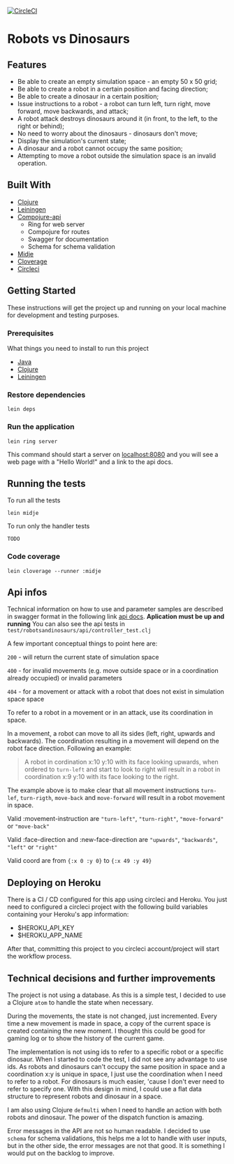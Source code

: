[![CircleCI](https://circleci.com/gh/WennderSantos/robotsanddinosaurs/tree/master.svg?style=svg)](https://circleci.com/gh/WennderSantos/robotsanddinosaurs/tree/master)

# Robots vs Dinosaurs

## Features

- Be able to create an empty simulation space - an empty 50 x 50 grid;
- Be able to create a robot in a certain position and facing direction;
- Be able to create a dinosaur in a certain position;
- Issue instructions to a robot - a robot can turn left, turn right, move forward, move backwards, and attack;
- A robot attack destroys dinosaurs around it (in front, to the left, to the right or behind);
- No need to worry about the dinosaurs - dinosaurs don't move;
- Display the simulation's current state;
- A dinosaur and a robot cannot occupy the same position;
- Attempting to move a robot outside the simulation space is an invalid operation.

## Built With

* [Clojure](https://clojure.org/)
* [Leiningen](https://leiningen.org/)
* [Compojure-api](https://github.com/metosin/compojure-api)
  * Ring for web server
  * Compojure for routes
  * Swagger for documentation
  * Schema for schema validation
* [Midje](https://github.com/marick/Midje)
* [Cloverage](https://github.com/cloverage/cloverage)
* [Circleci](https://circleci.com/)

## Getting Started

These instructions will get the project up and running on your local machine for development and testing purposes.

### Prerequisites

What things you need to install to run this project

* [Java](http://www.oracle.com/technetwork/pt/java/javase/downloads/jdk8-downloads-2133151.html)
* [Clojure](https://clojure.org/guides/getting_started)
* [Leiningen](https://leiningen.org/)

### Restore dependencies
```
lein deps
```

### Run the application

```
lein ring server
```
This command should start a server on [localhost:8080](http://localhost:8080) and you will see a web page with a "Hello World!" and a link to the api docs.

## Running the tests

To run all the tests
```
lein midje
```
To run only the handler tests
```
TODO
```
### Code coverage
```
lein cloverage --runner :midje
```

## Api infos

Technical information on how to use and parameter samples are described in swagger format in the following link [api docs](http://localhost:3000/api-docs/index.html). **Aplication must be up and running** You can also see the api tests in `test/robotsandinosaurs/api/controller_test.clj`

A few important conceptual things to point here are:

`200` - will return the current state of simulation space

`400` - for invalid movements (e.g. move outside space or in a coordination already occupied) or invalid parameters

`404` - for a movement or attack with a robot that does not exist in simulation space space

To refer to a robot in a movement or in an attack, use its coordination in space.

In a movement, a robot can move to all its sides (left, right, upwards and backwards). The coordination resulting in a movement will depend on the robot face direction. Following an example:

> A robot in cordination x:10 y:10 with its face looking upwards, when ordered to `turn-left` and start to look to right will result in a robot in coordination x:9 y:10 with its face looking to the right.

The example above is to make clear that all movement instructions `turn-lef`, `turn-rigth`, `move-back` and `move-forward` will result in a robot movement in space.

Valid :movement-instruction are `"turn-left"`, `"turn-right"`, `"move-forward"` or `"move-back"`

Valid :face-direction and :new-face-direction are `"upwards"`, `"backwards"`, `"left"` or `"right"`

Valid coord are from `{:x 0 :y 0}` to `{:x 49 :y 49}`

## Deploying on Heroku

There is a CI / CD configured for this app using circleci and Heroku. You just need to configured a circleci project with the following build variables containing your Heroku's app information:

* $HEROKU_API_KEY
* $HEROKU_APP_NAME

After that, committing this project to you circleci account/project will start the workflow process.

## Technical decisions and further improvements

The project is not using a database. As this is a simple test, I decided to use a Clojure `atom` to handle the state when necessary.

During the movements, the state is not changed, just incremented. Every time a new movement is made in space, a copy of the current space is created containing the new moment. I thought this could be good for gaming log or to show the history of the current game.

The implementation is not using ids to refer to a specific robot or a specific dinosaur. When I started to code the test, I did not see any advantage to use ids. As robots and dinosaurs can't occupy the same position in space and a coordination x:y is unique in space, I just use the coordination when I need to refer to a robot. For dinosaurs is much easier, 'cause I don't ever need to refer to specify one. With this design in mind, I could use a flat data structure to represent robots and dinosaur in a space.

I am also using Clojure `defmulti` when I need to handle an action with both robots and dinosaur. The power of the dispatch function is amazing.

Error messages in the API are not so human readable. I decided to use `schema` for schema validations, this helps me a lot to handle with user inputs, but in the other side, the error messages are not that good. It is something I would put on the backlog to improve.